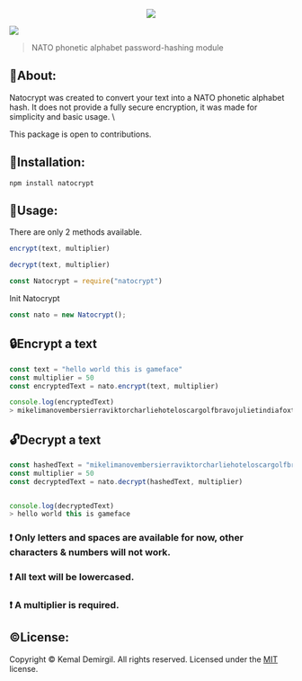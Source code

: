 
<p align="center">
  <img src="https://i.postimg.cc/Kz6kJ1gj/natocrypt-logo.png"/>
</p>
<img src="https://img.shields.io/npm/v/npm?color=red&logo=npm"/>


> NATO phonetic alphabet password-hashing module

## 💠About:

Natocrypt was created to convert your text into a NATO phonetic alphabet hash. It does not provide a fully secure encryption, it was made for simplicity and basic usage. \

This package is open to contributions.

## 🔧Installation:
```console
npm install natocrypt
```
## 📜Usage:
There are only 2 methods available.
```js
encrypt(text, multiplier)
```
```js
decrypt(text, multiplier)
```

```javaScript
const Natocrypt = require("natocrypt")
```
Init Natocrypt
```javaScript
const nato = new Natocrypt();
```
## 🔒Encrypt a text
```javaScript
const text = "hello world this is gameface"
const multiplier = 50
const encryptedText = nato.encrypt(text, multiplier)

console.log(encryptedText)
> mikelimanovembersierraviktorcharliehoteloscargolfbravojulietindiafoxtrotechoxraypapauniformfoxtrotkilodeltalimabravoalphaxrayfoxtrotwhiskeylimalimajulietecholimatangoxrayindiaoscarbravoxrayyankeequebecjulietjuliet$oscarfoxtrotechozulualphaoscarwhiskeypapauniformfoxtrotpapacharliebravooscartangoviktorzulusierratangowhiskeyromeooscarzulufoxtrotromeoechokilolimabravocharliequebecnovemberpapatangodeltawhiskeywhiskeysierrajulietzuluoscar$charliecharlieoscarhoteldeltapapatangozuluzuluuniformnovembergolfcharliehotelkiloxrayquebeckilojulietpapaindiahotelmikeviktorromeosierrauniformsierraxrayquebecjulietviktortangoalpha$quebecindiadeltamikehotelindiaindiaechocharliepapacharliezulukilosierradeltaromeowhiskeyindiamikenovember$quebecquebecdeltanovembernovemberfoxtrotgolflimaxrayquebecdeltawhiskeyromeoalphakilosierrajulietwhiskeyechoyankeemikeoscarfoxtrotviktorbravopapaalphaechoyankeemikepapasierrakiloviktorfoxtrotxraybravozulupapajulietindiaalphacharliezuluzulualphadeltatangocharliepapagolfnovembertangogolfromeoecho
```
## 🔓Decrypt a text
```javaScript
const hashedText = "mikelimanovembersierraviktorcharliehoteloscargolfbravojulietindiafoxtrotechoxraypapauniformfoxtrotkilodeltalimabravoalphaxrayfoxtrotwhiskeylimalimajulietecholimatangoxrayindiaoscarbravoxrayyankeequebecjulietjuliet$oscarfoxtrotechozulualphaoscarwhiskeypapauniformfoxtrotpapacharliebravooscartangoviktorzulusierratangowhiskeyromeooscarzulufoxtrotromeoechokilolimabravocharliequebecnovemberpapatangodeltawhiskeywhiskeysierrajulietzuluoscar$charliecharlieoscarhoteldeltapapatangozuluzuluuniformnovembergolfcharliehotelkiloxrayquebeckilojulietpapaindiahotelmikeviktorromeosierrauniformsierraxrayquebecjulietviktortangoalpha$quebecindiadeltamikehotelindiaindiaechocharliepapacharliezulukilosierradeltaromeowhiskeyindiamikenovember$quebecquebecdeltanovembernovemberfoxtrotgolflimaxrayquebecdeltawhiskeyromeoalphakilosierrajulietwhiskeyechoyankeemikeoscarfoxtrotviktorbravopapaalphaechoyankeemikepapasierrakiloviktorfoxtrotxraybravozulupapajulietindiaalphacharliezuluzulualphadeltatangocharliepapagolfnovembertangogolfromeoecho"
const multiplier = 50
const decryptedText = nato.decrypt(hashedText, multiplier)


console.log(decryptedText)
> hello world this is gameface
```

### ❗ Only letters and spaces are available for now, other characters & numbers will not work.
### ❗ All text will be lowercased.
### ❗ A multiplier is required.

## ©️License:
Copyright © Kemal Demirgil. All rights reserved.
Licensed under the [MIT](https://github.com/kemaldemirgil/natocrypt/blob/main/LICENSE) license.

